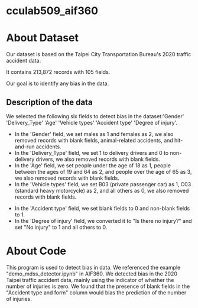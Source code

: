 # cculab509_aif360
About Dataset
=
<p>Our dataset is based on the Taipei City Transportation Bureau's 2020 traffic accident data. </p>
<p>It contains 213,872 records with 105 fields. </p>
<p>Our goal is to identify any bias in the data.</p>

Description of the data
-
We selected the following six fields to detect bias in the dataset:'Gender'	'Delivery_Type'	'Age'	'Vehicle types'	'Accident type'	'Degree of injury'.
+ In the 'Gender' field, we set males as 1 and females as 2, we also removed records with blank fields, animal-related accidents, and hit-and-run accidents.
+ In the 'Delivery_Type' field, we set 1 to delivery drivers and 0 to non-delivery drivers, we also removed records with blank fields.
+ In the 'Age' field, we set people under the age of 18 as 1, people between the ages of 19 and 64 as 2, and people over the age of 65 as 3, we also removed records with blank fields.
+ In the 'Vehicle types' field, we set B03 (private passenger car) as 1, C03 (standard heavy motorcycle) as 2, and all others as 0, we also removed records with blank fields.
* In the 'Accident type' field, we set blank fields to 0 and non-blank fields to 1.
* In the 'Degree of injury' field, we converted it to "Is there no injury?" and set "No injury" to 1 and all others to 0.

About Code
=
This program is used to detect bias in data.
We referenced the example "demo_mdss_detector.ipynb" in AIF360.
We detected bias in the 2020 Taipei traffic accident data, mainly using the indicator of whether the number of injuries is zero.
We found that the presence of blank fields in the "Accident type and form" column would bias the prediction of the number of injuries.
















